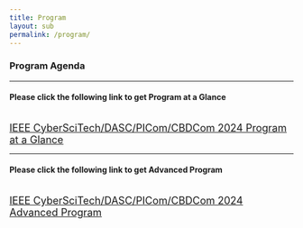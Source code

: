 ```yaml
---
title: Program
layout: sub
permalink: /program/
--- 
```


<h3>Program Agenda</h3>

<hr/>
<h4>Please click the following link to get Program at a Glance</h4>
<br>
<a href="/2024/assets/IEEE CyberSciTech_DASC_PICom_CBDCom 2024 Program-at-a-Glance-10.26.pdf" target="_blank" style="font-size: 18px;"><u>IEEE CyberSciTech/DASC/PICom/CBDCom 2024 Program at a Glance</u></a>

<hr/>
<h4>Please click the following link to get Advanced Program</h4>
<br>
<a href="/2024/assets/IEEE CyberSciTech_DASC_PICom_CBDCom 2024 Advanced Program-10.26.pdf" target="_blank" style="font-size: 18px;"><u>IEEE CyberSciTech/DASC/PICom/CBDCom 2024 Advanced Program</u></a>
